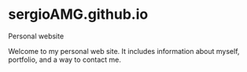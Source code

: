 # sergioAMG.github.io
Personal website

Welcome to my personal web site. 
It includes information about myself, portfolio, and a way to contact me.

